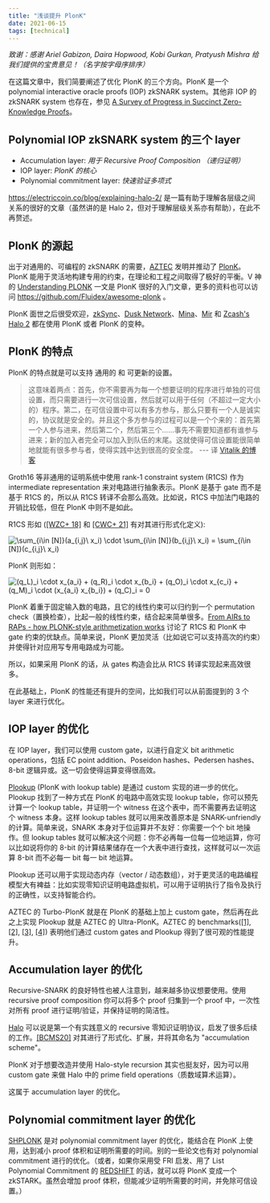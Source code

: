 ```yaml
---
title: "浅谈提升 PlonK"
date: 2021-06-15
tags: [technical]
---
```


_致谢：感谢 Ariel Gabizon, Daira Hopwood, Kobi Gurkan, Pratyush Mishra 给我们提供的宝贵意见！（名字按字母序排序）_

在这篇文章中，我们简要阐述了优化 PlonK 的三个方向。PlonK 是一个 polynomial interactive oracle proofs (IOP) zkSNARK system。其他非 IOP 的 zkSNARK system 也存在，参见 [A Survey of Progress in Succinct Zero-Knowledge Proofs](https://telaviv2019.scalingbitcoin.org/files/a-survey-of-progress-in-succinct-zero-knowledge-proofs-towards-trustless-snarks.pptx)。

## Polynomial IOP zkSNARK system 的三个 layer

+ Accumulation layer: _用于 Recursive Proof Composition （递归证明）_
+ IOP layer: _PlonK 的核心_
+ Polynomial commitment layer: _快速验证多项式_

https://electriccoin.co/blog/explaining-halo-2/ 是一篇有助于理解各层级之间关系的很好的文章（虽然讲的是 Halo 2，但对于理解层级关系亦有帮助），在此不再赘述。


## PlonK 的源起

出于对通用的、可编程的 zkSNARK 的需要，[AZTEC](https://aztec.network/) 发明并推动了 [PlonK](https://eprint.iacr.org/2019/953.pdf)。PlonK 能用于灵活地构建专用的约束，在理论和工程之间取得了极好的平衡。V 神 的 [Understanding PLONK](https://vitalik.ca/general/2019/09/22/plonk.html) 一文是 PlonK 很好的入门文章，更多的资料也可以访问 https://github.com/Fluidex/awesome-plonk 。

PlonK 面世之后很受欢迎，[zkSync](https://zksync.io/)、[Dusk Network](https://dusk.network/)、[Mina](https://minaprotocol.com/)、[Mir](https://mirprotocol.org/) 和 [Zcash's Halo 2](https://zcash.github.io/halo2/concepts/arithmetization.html) 都在使用 PlonK 或者 PlonK 的变种。


## PlonK 的特点

PlonK 的特点就是可以支持 通用的 和 可更新的设置。

> 这意味着两点：首先，你不需要再为每一个想要证明的程序进行单独的可信设置，而只需要进行一次可信设置，然后就可以用于任何（不超过一定大小的）程序。第二，在可信设置中可以有多方参与，那么只要有一个人是诚实的，协议就是安全的。并且这个多方参与的过程可以是一个个来的：首先第一个人参与进来，然后第二个，然后第三个......事先不需要知道都有谁参与进来；新的加入者完全可以加入到队伍的末尾。这就使得可信设置能很简单地就能有很多参与者，使得实践中达到很高的安全度。 --- 译 [Vitalik 的博客](https://vitalik.ca/general/2019/09/22/plonk.html)

Groth16 等非通用的证明系统中使用 rank-1 constraint system (R1CS) 作为 intermediate representation 来对电路进行抽象表示。PlonK 是基于 gate 而不是基于 R1CS 的，所以从 R1CS 转译不会那么高效。比如说，R1CS 中加法门电路的开销比较低，但在 PlonK 中则不是如此。

R1CS 形如 ([[WZC+ 18]](https://eprint.iacr.org/2018/691.pdf) 和 [[CWC+ 21]](https://eprint.iacr.org/2021/651.pdf) 有对其进行形式化定义):
<!-- 
$$\sum_{i\in [N]}(a_{i,j}\ x_i) \cdot \sum_{i\in [N]}(b_{i,j}\ x_i) = \sum_{i\in [N]}(c_{i,j}\ x_i)$$
 -->
<img src="https://latex.codecogs.com/svg.image?\sum_{i\in&space;[N]}(a_{i,j}\&space;x_i)&space;\cdot&space;\sum_{i\in&space;[N]}(b_{i,j}\&space;x_i)&space;=&space;\sum_{i\in&space;[N]}(c_{i,j}\&space;x_i)" title="\sum_{i\in [N]}(a_{i,j}\ x_i) \cdot \sum_{i\in [N]}(b_{i,j}\ x_i) = \sum_{i\in [N]}(c_{i,j}\ x_i)" />

PlonK 则形如：
<!-- 
$$(q_L)_i \cdot x_{a_i} + (q_R)_i \cdot x_{b_i} + (q_O)_i \cdot x_{c_i} + (q_M)_i \cdot (x_{a_i} x_{b_i}) + (q_C)_i = 0$$
 -->
<img src="https://latex.codecogs.com/svg.image?(q_L)_i&space;\cdot&space;x_{a_i}&space;&plus;&space;(q_R)_i&space;\cdot&space;x_{b_i}&space;&plus;&space;(q_O)_i&space;\cdot&space;x_{c_i}&space;&plus;&space;(q_M)_i&space;\cdot&space;(x_{a_i}&space;x_{b_i})&space;&plus;&space;(q_C)_i&space;=&space;0" title="(q_L)_i \cdot x_{a_i} + (q_R)_i \cdot x_{b_i} + (q_O)_i \cdot x_{c_i} + (q_M)_i \cdot (x_{a_i} x_{b_i}) + (q_C)_i = 0" />

PlonK 着重于固定输入数的电路，且它的线性约束可以归约到一个 permutation check（置换检查），比起一般的线性约束，结合起来简单很多。[From AIRs to RAPs - how PLONK-style arithmetization works](https://hackmd.io/@aztec-network/plonk-arithmetiization-air#How-does-all-this-relate-to-R1CS) 讨论了 R1CS 和 PlonK 中 gate 约束的优缺点。简单来说，PlonK 更加灵活（比如说它可以支持高次的约束）并使得针对应用写专用电路成为可能。

所以，如果采用 PlonK 的话，从 gates 构造会比从 R1CS 转译实现起来高效很多。

在此基础上，PlonK 的性能还有提升的空间，比如我们可以从前面提到的 3 个 layer 来进行优化。


## IOP layer 的优化

在 IOP layer，我们可以使用 custom gate，以进行自定义 bit arithmetic operations，包括 EC point addition、Poseidon hashes、Pedersen hashes、8-bit 逻辑异或。这一切会使得运算变得很高效。

[Plookup](https://eprint.iacr.org/2020/315.pdf) (PlonK with lookup table) 是通过 custom 实现的进一步的优化。Plookup 找到了一种方式在 PlonK 的电路中高效实现 lookup table，你可以预先计算一个 lookup table，并证明一个 witness 在这个表中，而不需要再去证明这个 witness 本身。这样 lookup tables 就可以用来改善原本是 SNARK-unfriendly 的计算。简单来说，SNARK 本身对于位运算并不友好：你需要一个个 bit 地操作。但 lookup tables 就可以解决这个问题：你不必再每一位每一位地运算，你可以比如说将你的 8-bit 的计算结果储存在一个大表中进行查找，这样就可以一次运算 8-bit 而不必每一 bit 每一 bit 地运算。

Plookup 还可以用于实现动态内存（vector / 动态数组），对于更灵活的电路编程模型大有裨益：比如实现零知识证明电路虚拟机，可以用于证明执行了指令及执行的正确性，以支持智能合约。

AZTEC 的 Turbo-PlonK 就是在 PlonK 的基础上加上 custom gate，然后再在此之上实现 Plookup 就是 AZTEC 的 Ultra-PlonK。AZTEC 的 benchmarks([[1]](https://medium.com/aztec-protocol/plonk-benchmarks-2-5x-faster-than-groth16-on-mimc-9e1009f96dfe), [[2]](https://medium.com/aztec-protocol/plonk-benchmarks-ii-5x-faster-than-groth16-on-pedersen-hashes-ea5285353db0), [[3]](https://medium.com/aztec-protocol/aztecs-zk-zk-rollup-looking-behind-the-cryptocurtain-2b8af1fca619), [[4]](https://www.youtube.com/watch?v=Vdlc1CmRYRY&t=1560s)) 表明他们通过 custom gates and Plookup 得到了很可观的性能提升。


## Accumulation layer 的优化

Recursive-SNARK 的良好特性也被人注意到，越来越多协议想要使用。使用 recursive proof composition 你可以将多个 proof 归集到一个 proof 中，一次性对所有 proof 进行证明/验证，并保持证明的简洁性。

[Halo](https://eprint.iacr.org/2019/1021.pdf) 可以说是第一个有实践意义的 recursive 零知识证明协议，启发了很多后续的工作。[[BCMS20]](https://eprint.iacr.org/2020/499.pdf) 对其进行了形式化、扩展，并将其命名为 "accumulation scheme"。

PlonK 对于想要改造并使用 Halo-style recursion 其实也挺友好，因为可以用 custom gate 来做 Halo 中的 prime field operations（质数域算术运算）。

这属于 accumulation layer 的优化。

## Polynomial commitment layer 的优化

[SHPLONK](https://eprint.iacr.org/2020/081.pdf) 是对 polynomial commitment layer 的优化，能结合在 PlonK 上使用，达到减小 proof 体积和证明所需要的时间。别的一些论文也有对 polynomial commitment 进行的优化。（或者，如果你采用受 FRI 启发、用了 List Polynomial Commitment 的 [REDSHIFT](https://eprint.iacr.org/2019/1400.pdf) 的话，就可以将 PlonK 变成一个 zkSTARK。虽然会增加 proof 体积，但能减少证明所需要的时间，并免除可信设置。）
